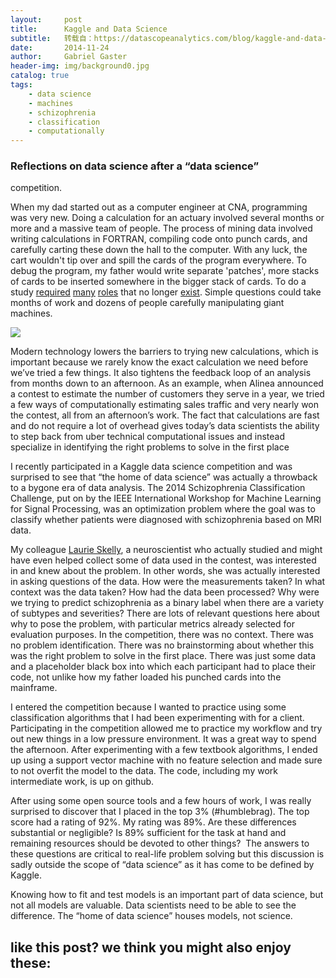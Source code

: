 ```yaml
---
layout:     post
title:      Kaggle and Data Science
subtitle:   转载自：https://datascopeanalytics.com/blog/kaggle-and-data-science/
date:       2014-11-24
author:     Gabriel Gaster
header-img: img/background0.jpg
catalog: true
tags:
    - data science
    - machines
    - schizophrenia
    - classification
    - computationally
---
```


### Reflections on data science after a “data science”
competition.

When my dad started out as a computer engineer at CNA, programming was very
new. Doing a calculation for an actuary involved several months or more and a
massive team of people. The process of mining data involved writing
calculations in FORTRAN, compiling code onto punch cards, and carefully
carting these down the hall to the computer. With any luck, the cart wouldn't
tip over and spill the cards of the program everywhere. To debug the program,
my father would write separate 'patches', more stacks of cards to be inserted
somewhere in the bigger stack of cards. To do a study [required](http://www.slideshare.net/lenbass/programming-in-the-1960s) [many](http://www.library.upenn.edu/exhibits/rbm/mauchly/img/eniac3.jpg) [roles](http://www.clemson.edu/caah/history/FacultyPages/PamMack/lec122/punch.gif) that
no longer [exist](http://www.columbia.edu/cu/computinghistory/a04.jpg). Simple
questions could take months of work and dozens of people carefully
manipulating giant machines. 

![](https://datascopeanalytics.com/blog/kaggle-and-data-science/image00.jpg)


Modern technology lowers the barriers to trying new calculations,
which is important because we rarely know the exact calculation we
need before we’ve tried a few things. It also tightens the
feedback loop of an analysis from months down to an afternoon. As an
example, when Alinea announced a contest to estimate the number of
customers they serve in a year, we
tried a few ways of computationally estimating sales traffic and very
nearly won the contest, all from an afternoon’s work. The
fact that calculations are fast and do not require a lot of overhead
gives today’s data scientists the ability to step back from uber
technical computational issues and instead specialize
in 
identifying the right problems to solve in the first
place

I recently participated in a Kaggle data science competition
and was surprised to see that “the home of data science” was
actually a throwback to a bygone era of data analysis. The 2014 Schizophrenia
Classification Challenge, put on by the
IEEE International Workshop for
Machine Learning for Signal Processing, was an optimization problem where
the goal was to classify whether patients were diagnosed with schizophrenia
based on MRI data.

My colleague [Laurie Skelly](https://twitter.com/laurieskelly),
a neuroscientist who actually studied and might have even helped collect some of
data used in the contest, was interested in and knew about the
problem. In other words, she was actually interested in asking questions of
the data. How were the measurements taken? In what context was the data taken?
How had the data been processed? Why were we trying to predict schizophrenia
as a binary label when there are a variety of subtypes and severities? There
are lots of relevant questions here about why to pose the problem, with
particular metrics already selected for evaluation purposes. In the
competition, there was no context. There was no problem identification. There
was no 
brainstorming about whether this was the right problem to solve in the first
place. There was just some data and a placeholder black box into which
each participant had to place their code, not unlike how my father loaded his
punched cards into the mainframe.

I entered the competition because I wanted to practice using some
classification algorithms that I had been experimenting with for a
client. Participating in the competition allowed me to practice my
workflow and try out new things in a low pressure environment. It was
a great way to spend the afternoon. After experimenting with a few
textbook algorithms, I ended up using a support vector machine with no
feature selection and made sure to not overfit the model to the
data. The code,
including my work intermediate work, is up on github.

After using some 
open source tools and a few hours of work, I was really surprised to
discover that I placed in the top
3% (#humblebrag). The top score had a rating of 92%. My rating was
89%. Are these differences substantial or negligible? Is 89% sufficient for
the task at hand and remaining resources should be devoted to other things?
 The answers to these questions are critical to real-life problem solving
but this discussion is sadly outside the scope of “data science”
as it has come to be defined by Kaggle.

Knowing how to fit and test models is an important part of data
science, but not all models are valuable. Data scientists need to be
able to see the difference. The “home of data science”
houses models, not science.

## like this post? we think you might also enjoy these:
